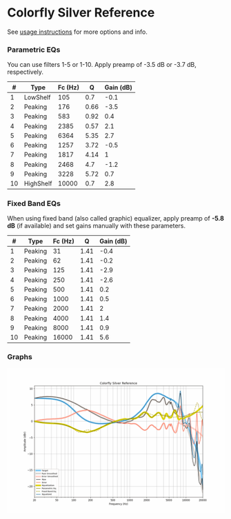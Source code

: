 # Colorfly Silver Reference
See [usage instructions](https://github.com/jaakkopasanen/AutoEq#usage) for more options and info.

### Parametric EQs
You can use filters 1-5 or 1-10. Apply preamp of -3.5 dB or -3.7 dB, respectively.

|   # | Type      |   Fc (Hz) |    Q |   Gain (dB) |
|-----|-----------|-----------|------|-------------|
|   1 | LowShelf  |       105 | 0.7  |        -0.1 |
|   2 | Peaking   |       176 | 0.66 |        -3.5 |
|   3 | Peaking   |       583 | 0.92 |         0.4 |
|   4 | Peaking   |      2385 | 0.57 |         2.1 |
|   5 | Peaking   |      6364 | 5.35 |         2.7 |
|   6 | Peaking   |      1257 | 3.72 |        -0.5 |
|   7 | Peaking   |      1817 | 4.14 |         1   |
|   8 | Peaking   |      2468 | 4.7  |        -1.2 |
|   9 | Peaking   |      3228 | 5.72 |         0.7 |
|  10 | HighShelf |     10000 | 0.7  |         2.8 |

### Fixed Band EQs
When using fixed band (also called graphic) equalizer, apply preamp of **-5.8 dB** (if available) and set gains manually with these parameters.

|   # | Type    |   Fc (Hz) |    Q |   Gain (dB) |
|-----|---------|-----------|------|-------------|
|   1 | Peaking |        31 | 1.41 |        -0.4 |
|   2 | Peaking |        62 | 1.41 |        -0.2 |
|   3 | Peaking |       125 | 1.41 |        -2.9 |
|   4 | Peaking |       250 | 1.41 |        -2.6 |
|   5 | Peaking |       500 | 1.41 |         0.2 |
|   6 | Peaking |      1000 | 1.41 |         0.5 |
|   7 | Peaking |      2000 | 1.41 |         2   |
|   8 | Peaking |      4000 | 1.41 |         1.4 |
|   9 | Peaking |      8000 | 1.41 |         0.9 |
|  10 | Peaking |     16000 | 1.41 |         5.6 |

### Graphs
![](./Colorfly%20Silver%20Reference.png)
